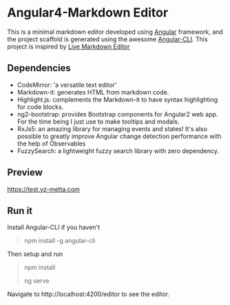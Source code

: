 # Angular4-Markdown Editor

This is a minimal markdown editor developed using [Angular](https://github.com/angular/angular) framework, and the project scaffold is generated using the awesome [Angular-CLI](https://github.com/angular/angular-cli). This project is inspired by [Live Markdown Editor](https://github.com/jbt/markdown-editor)



## Dependencies

* CodeMirror: 'a versatile text editor'
* Markdown-it: generates HTML from markdown code. 
* Highlight.js: complements the Markdown-it to have syntax highlighting for code blocks.
* ng2-bootstrap: provides Bootstrap components for Angular2 web app. For the time being I just use to make tooltips and modals. 
* RxJs5: an amazing library for managing events and states!  It's also possible to greatly improve Angular change detection performance with the help of Observables 
* FuzzySearch: a lightweight fuzzy search library with zero dependency.


## Preview

https://test.yz-metta.com


## Run it
Install Angular-CLI if you haven't

>  npm install -g angular-cli

Then setup and run

> npm install
>
> ng serve

Navigate to http://localhost:4200/editor to see the editor.




